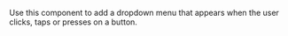 
Use this component to add a dropdown menu that appears when the user clicks, taps or presses on a button.
